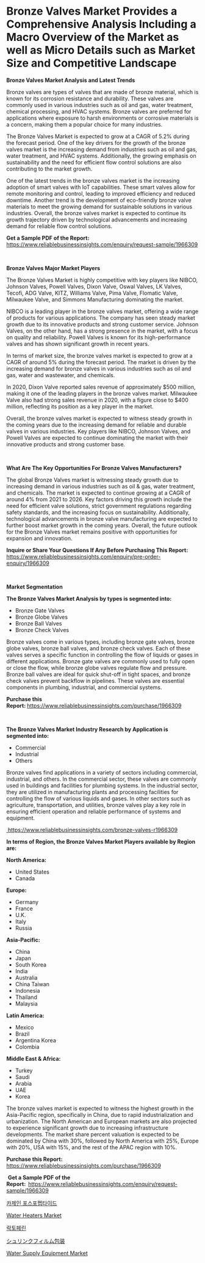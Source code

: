 <p><h1>Bronze Valves Market Provides a Comprehensive Analysis Including a Macro Overview of the Market as well as Micro Details such as Market Size and Competitive Landscape</h1></p><p><strong>Bronze Valves Market Analysis and Latest Trends</strong></p>
<p><p>Bronze valves are types of valves that are made of bronze material, which is known for its corrosion resistance and durability. These valves are commonly used in various industries such as oil and gas, water treatment, chemical processing, and HVAC systems. Bronze valves are preferred for applications where exposure to harsh environments or corrosive materials is a concern, making them a popular choice for many industries.</p><p>The Bronze Valves Market is expected to grow at a CAGR of 5.2% during the forecast period. One of the key drivers for the growth of the bronze valves market is the increasing demand from industries such as oil and gas, water treatment, and HVAC systems. Additionally, the growing emphasis on sustainability and the need for efficient flow control solutions are also contributing to the market growth.</p><p>One of the latest trends in the bronze valves market is the increasing adoption of smart valves with IoT capabilities. These smart valves allow for remote monitoring and control, leading to improved efficiency and reduced downtime. Another trend is the development of eco-friendly bronze valve materials to meet the growing demand for sustainable solutions in various industries. Overall, the bronze valves market is expected to continue its growth trajectory driven by technological advancements and increasing demand for reliable flow control solutions.</p></p>
<p><strong>Get a Sample PDF of the Report:&nbsp;</strong> <a href="https://www.reliablebusinessinsights.com/enquiry/request-sample/1966309">https://www.reliablebusinessinsights.com/enquiry/request-sample/1966309</a></p>
<p>&nbsp;</p>
<p><strong>Bronze Valves Major Market Players</strong></p>
<p><p>The Bronze Valves Market is highly competitive with key players like NIBCO, Johnson Valves, Powell Valves, Dixon Valve, Oswal Valves, LK Valves, Tecofi, ADG Valve, KITZ, Williams Valve, Pima Valve, Flomatic Valve, Milwaukee Valve, and Simmons Manufacturing dominating the market.</p><p>NIBCO is a leading player in the bronze valves market, offering a wide range of products for various applications. The company has seen steady market growth due to its innovative products and strong customer service. Johnson Valves, on the other hand, has a strong presence in the market, with a focus on quality and reliability. Powell Valves is known for its high-performance valves and has shown significant growth in recent years.</p><p>In terms of market size, the bronze valves market is expected to grow at a CAGR of around 5% during the forecast period. The market is driven by the increasing demand for bronze valves in various industries such as oil and gas, water and wastewater, and chemicals.</p><p>In 2020, Dixon Valve reported sales revenue of approximately $500 million, making it one of the leading players in the bronze valves market. Milwaukee Valve also had strong sales revenue in 2020, with a figure close to $400 million, reflecting its position as a key player in the market.</p><p>Overall, the bronze valves market is expected to witness steady growth in the coming years due to the increasing demand for reliable and durable valves in various industries. Key players like NIBCO, Johnson Valves, and Powell Valves are expected to continue dominating the market with their innovative products and strong customer base.</p></p>
<p>&nbsp;</p>
<p><strong>What Are The Key Opportunities For Bronze Valves Manufacturers?</strong></p>
<p><p>The global Bronze Valves market is witnessing steady growth due to increasing demand in various industries such as oil & gas, water treatment, and chemicals. The market is expected to continue growing at a CAGR of around 4% from 2021 to 2026. Key factors driving this growth include the need for efficient valve solutions, strict government regulations regarding safety standards, and the increasing focus on sustainability. Additionally, technological advancements in bronze valve manufacturing are expected to further boost market growth in the coming years. Overall, the future outlook for the Bronze Valves market remains positive with opportunities for expansion and innovation.</p></p>
<p><strong>Inquire or Share Your Questions If Any Before Purchasing This Report:</strong> <a href="https://www.reliablebusinessinsights.com/enquiry/pre-order-enquiry/1966309">https://www.reliablebusinessinsights.com/enquiry/pre-order-enquiry/1966309</a></p>
<p>&nbsp;</p>
<p><strong>Market Segmentation</strong></p>
<p><strong>The Bronze Valves Market Analysis by types is segmented into:</strong></p>
<p><ul><li>Bronze Gate Valves</li><li>Bronze Globe Valves</li><li>Bronze Ball Valves</li><li>Bronze Check Valves</li></ul></p>
<p><p>Bronze valves come in various types, including bronze gate valves, bronze globe valves, bronze ball valves, and bronze check valves. Each of these valves serves a specific function in controlling the flow of liquids or gases in different applications. Bronze gate valves are commonly used to fully open or close the flow, while bronze globe valves regulate flow and pressure. Bronze ball valves are ideal for quick shut-off in tight spaces, and bronze check valves prevent backflow in pipelines. These valves are essential components in plumbing, industrial, and commercial systems.</p></p>
<p><strong>Purchase this Report:&nbsp;</strong><a href="https://www.reliablebusinessinsights.com/purchase/1966309">https://www.reliablebusinessinsights.com/purchase/1966309</a></p>
<p>&nbsp;</p>
<p><strong>The Bronze Valves Market Industry Research by Application is segmented into:</strong></p>
<p><ul><li>Commercial</li><li>Industrial</li><li>Others</li></ul></p>
<p><p>Bronze valves find applications in a variety of sectors including commercial, industrial, and others. In the commercial sector, these valves are commonly used in buildings and facilities for plumbing systems. In the industrial sector, they are utilized in manufacturing plants and processing facilities for controlling the flow of various liquids and gases. In other sectors such as agriculture, transportation, and utilities, bronze valves play a key role in ensuring efficient operation and reliable performance of systems and equipment.</p></p>
<p><a href="https://www.reliablebusinessinsights.com/bronze-valves-r1966309">&nbsp;https://www.reliablebusinessinsights.com/bronze-valves-r1966309</a></p>
<p><strong>In terms of Region, the Bronze Valves Market Players available by Region are:</strong></p>
<p>
    <p> <strong> North America: </strong>
        <ul>
            <li>United States</li>
            <li>Canada</li>
        </ul>
        </p> 
    <p> <strong> Europe: </strong>
        <ul>
            <li>Germany</li>
            <li>France</li>
            <li>U.K.</li>
            <li>Italy</li>
            <li>Russia</li>
        </ul>
        </p> 
    <p> <strong> Asia-Pacific: </strong>
        <ul>
            <li>China</li>
            <li>Japan</li>
            <li>South Korea</li>
            <li>India</li>
            <li>Australia</li>
            <li>China Taiwan</li>
            <li>Indonesia</li>
            <li>Thailand</li>
            <li>Malaysia</li>
        </ul>
        </p> 
    <p> <strong> Latin America: </strong>
        <ul>
            <li>Mexico</li>
            <li>Brazil</li>
            <li>Argentina Korea</li>
            <li>Colombia</li>
        </ul>
        </p> 
    <p> <strong> Middle East & Africa: </strong>
        <ul>
            <li>Turkey</li>
            <li>Saudi</li>
            <li>Arabia</li>
            <li>UAE</li>
            <li>Korea</li>
        </ul>
    </p>
    </p>
<p><p>The bronze valves market is expected to witness the highest growth in the Asia-Pacific region, specifically in China, due to rapid industrialization and urbanization. The North American and European markets are also projected to experience significant growth due to increasing infrastructure developments. The market share percent valuation is expected to be dominated by China with 30%, followed by North America with 25%, Europe with 20%, USA with 15%, and the rest of the APAC region with 10%.</p></p>
<p><strong>Purchase this Report: </strong><a href="https://www.reliablebusinessinsights.com/purchase/1966309">https://www.reliablebusinessinsights.com/purchase/1966309</a></p>
<p>&nbsp;<strong>Get a Sample PDF of the Report:&nbsp;&nbsp;</strong><a href="https://www.reliablebusinessinsights.com/enquiry/request-sample/1966309">https://www.reliablebusinessinsights.com/enquiry/request-sample/1966309</a></p>
<p><strong></strong></p>
<p><p><a href="https://github.com/CarmellaLang1/Market-Research-Report-List-1/blob/main/4521229169737.md">카제인 포스포펩타이드</a></p><p><a href="https://github.com/yadanielu/Market-Research-Report-List-1/blob/main/water-heaters-market.md">Water Heaters Market</a></p><p><a href="https://github.com/RonSpencer61/Market-Research-Report-List-1/blob/main/8427015169736.md">락토페린</a></p><p><a href="https://github.com/EmoryYundt1935/Market-Research-Report-List-2/blob/main/4169385158227.md">シュリンクフィルム包装</a></p><p><a href="https://github.com/lsapaaep8/Market-Research-Report-List-1/blob/main/water-supply-equipment-market.md">Water Supply Equipment Market</a></p></p>